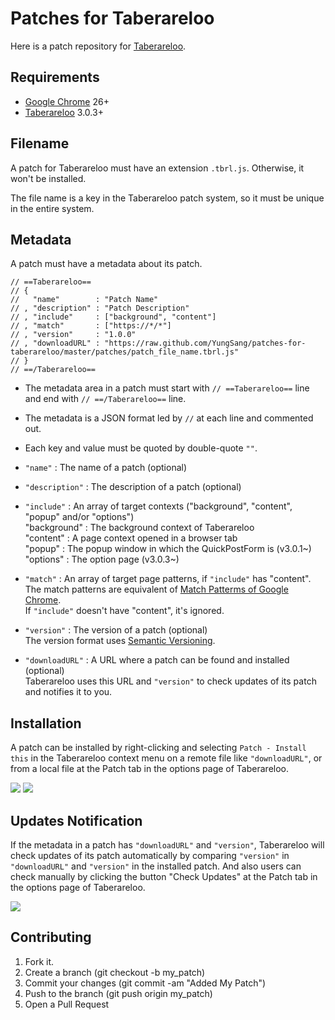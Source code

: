 # Patches for Taberareloo

Here is a patch repository for [Taberareloo](https://github.com/Constellation/taberareloo).

## Requirements

* [Google Chrome](http://www.google.com/chrome) 26+
* [Taberareloo](https://chrome.google.com/webstore/detail/taberareloo/ldcnohnnlpgglecmkldelbmiokgmikno) 3.0.3+

## Filename

A patch for Taberareloo must have an extension `.tbrl.js`. Otherwise, it won't be installed.

The file name is a key in the Taberareloo patch system, so it must be unique in the entire system.

## Metadata

A patch must have a metadata about its patch.

	// ==Taberareloo==
	// {
	//	 "name"        : "Patch Name"
	// , "description" : "Patch Description"
	// , "include"     : ["background", "content"]
	// , "match"       : ["https://*/*"]
	// , "version"     : "1.0.0"
	// , "downloadURL" : "https://raw.github.com/YungSang/patches-for-taberareloo/master/patches/patch_file_name.tbrl.js"
	// }
	// ==/Taberareloo==

* The metadata area in a patch must start with `// ==Taberareloo==` line and end with `// ==/Taberareloo==` line.
* The metadata is a JSON format led by `//` at each line and commented out.
* Each key and value must be quoted by double-quote `""`.

* `"name"`        : The name of a patch (optional)

* `"description"` : The description of a patch (optional)

* `"include"`     : An array of target contexts ("background", "content", "popup" and/or "options")  
	"background" : The background context of Taberareloo  
	"content"    : A page context opened in a browser tab  
	"popup"      : The popup window in which the QuickPostForm is (v3.0.1~)  
	"options"    : The option page (v3.0.3~)

* `"match"`       : An array of target page patterns, if `"include"` has "content".  
	The match patterns are equivalent of [Match Patterms of Google Chrome](http://developer.chrome.com/extensions/match_patterns.html).  
	If `"include"` doesn't have "content", it's ignored.

* `"version"`     : The version of a patch (optional)  
	The version format uses [Semantic Versioning](http://semver.org/).

* `"downloadURL"` : A URL where a patch can be found and installed (optional)  
	Taberareloo uses this URL and `"version"` to check updates of its patch and notifies it to you.

## Installation

A patch can be installed by right-clicking and selecting `Patch - Install this` in the Taberareloo context menu on a remote file like `"downloadURL"`, or from a local file at the Patch tab in the options page of Taberareloo.

![](https://lh4.googleusercontent.com/-FLTw9_8eUPY/UUu64q4-zyI/AAAAAAAAHyc/lN9pqKA3LIw/s438/%E3%82%B9%E3%82%AF%E3%83%AA%E3%83%BC%E3%83%B3%E3%82%B7%E3%83%A7%E3%83%83%E3%83%88+2013-03-21+6.57.55+PM.png)
![](https://lh4.googleusercontent.com/-W4ccbC3XZ2w/UVet7riNt9I/AAAAAAAAICE/x2JwC6F-czg/s782/Taberareloo+Option+2013-03-30+20-30-13.jpg)

## Updates Notification

If the metadata in a patch has `"downloadURL"` and `"version"`, Taberareloo will check updates of its patch automatically by comparing `"version"` in `"downloadURL"` and `"version"` in the installed patch.
And also users can check manually by clicking the button "Check Updates" at the Patch tab in the options page of Taberareloo.

![](https://lh6.googleusercontent.com/-18SdpKcMTAI/UVet-Sc0w1I/AAAAAAAAICM/c-r-ajgv18E/s782/Taberareloo+Option+2013-03-30+20-30-34.jpg)

## Contributing

1. Fork it.
1. Create a branch (git checkout -b my_patch)
1. Commit your changes (git commit -am "Added My Patch")
1. Push to the branch (git push origin my_patch)
1. Open a Pull Request